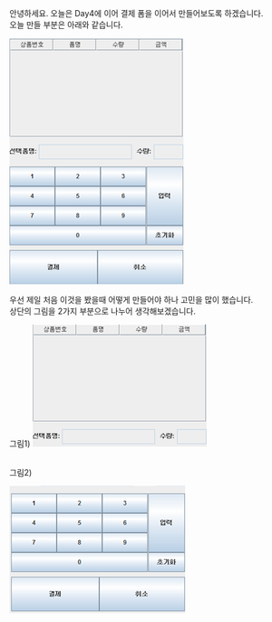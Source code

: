 안녕하세요. 오늘은 Day4에 이어 결제 폼을 이어서 만들어보도록 하겠습니다.<br>
오늘 만들 부분은 아래와 같습니다.<br>

![실행 결과](https://github.com/junhyeok1667/JDBC-PROJECT-cafe-/blob/main/Day5/img.png)

우선 제일 처음 이것을 봤을때 어떻게 만들어야 하나 고민을 많이 했습니다.<br>
상단의 그림을 2가지 부분으로 나누어 생각해보겠습니다.<br>

그림1)
![실행 결과](https://github.com/junhyeok1667/JDBC-PROJECT-cafe-/blob/main/Day5/img_1.png)

<br>
그림2)

![실행 결과](https://github.com/junhyeok1667/JDBC-PROJECT-cafe-/blob/main/Day5/img_2.png)
